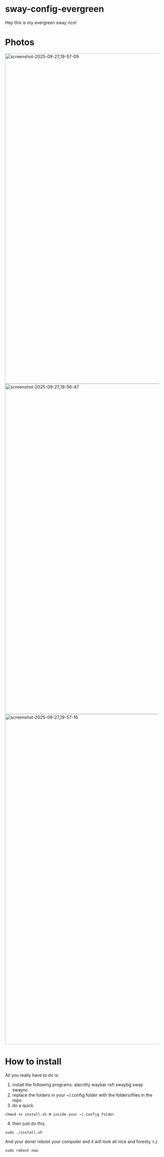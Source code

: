 # sway-config-evergreen

Hey this is my evergreen sway rice!

# Photos

<img width="1920" height="1080" alt="screenshot-2025-09-27_19-57-09" src="https://github.com/user-attachments/assets/4f04af4a-2953-43de-9f7c-d99feee2a9c4" />

<img width="1920" height="1080" alt="screenshot-2025-09-27_19-56-47" src="https://github.com/user-attachments/assets/6a4ba833-f18c-470f-838c-c697ec8b23a6" />

<img width="1920" height="1080" alt="screenshot-2025-09-27_19-57-16" src="https://github.com/user-attachments/assets/6e7baefa-a8ed-4c00-b37b-c2956057b39a" />

# How to install
All you really have to do is:
  1) install the following programs:
    alacritty
    waybar
    rofi
    swaybg
    sway
    swaync
  3) replace the folders in your ~/.config folder with the folders/files in the repo
  4) do a quick
  ```
  chmod +x install.sh # inside your ~/.config folder
  ```
  4) then just do this.
  ```
  sudo ./install.sh
  ```
And your done! reboot your computer and it will look all nice and foresty >;)
```
sudo reboot now
```
  
